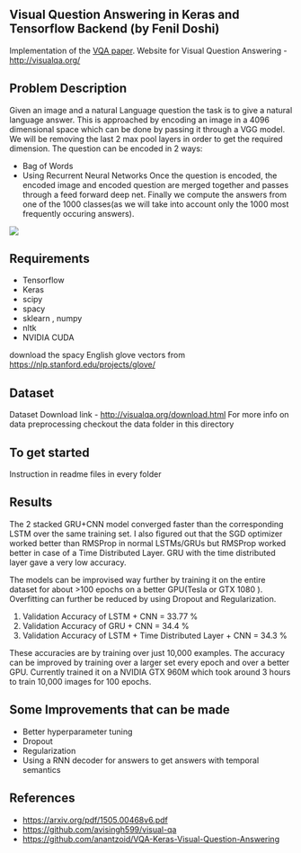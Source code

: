 ## Visual Question Answering in Keras and Tensorflow Backend (by Fenil Doshi)

Implementation of the [VQA paper](https://arxiv.org/pdf/1505.00468v6.pdf). Website for Visual Question Answering -http://visualqa.org/

## Problem Description

Given an image and a natural Language question the task is to give a natural language answer. This is approached by encoding an image in a 4096 dimensional space which can be done by passing it through a VGG model. We will be removing the last 2 max pool layers in order to get the required dimension. The question can be encoded in 2 ways:
- Bag of Words
- Using Recurrent Neural Networks
Once the question is encoded, the encoded image and encoded question are merged together and passes through a feed forward deep net. Finally we compute the answers from one of the 1000 classes(as we will take into account only the 1000 most frequently occuring answers).

![](https://github.com/feziodoshi/VQA/blob/master/keras%20implementation/data/vqa_image.png)

## Requirements
- Tensorflow
- Keras
- scipy
- spacy
- sklearn , numpy
- nltk
- NVIDIA CUDA 

download the spacy English glove vectors from https://nlp.stanford.edu/projects/glove/

## Dataset
Dataset Download link - http://visualqa.org/download.html
For more info on data preprocessing checkout the data folder in this directory

## To get started
Instruction in readme files in every folder

## Results
The 2 stacked GRU+CNN model converged faster than the corresponding LSTM over the same training set. I also figured out that the SGD optimizer worked better than RMSProp in  normal LSTMs/GRUs but RMSProp worked better in case of a Time Distributed Layer. GRU with the time distributed layer gave a very low accuracy. 

The models can be improvised way further by training it on the entire dataset for about >100 epochs on a better GPU(Tesla or GTX 1080 ). Overfitting can further be reduced by using Dropout and Regularization. 


1. Validation Accuracy of LSTM + CNN = 33.77 %
2. Validation Accuracy of GRU + CNN = 34.4 %
3. Validation Accuracy of LSTM + Time Distributed Layer + CNN = 34.3 %

These accuracies are by training over just 10,000 examples. The accuracy can be improved by training over a larger set every epoch and over a better GPU. Currently trained it on a NVIDIA GTX 960M which took around 3 hours to train 10,000 images for 100 epochs.

## Some Improvements that can be made
- Better hyperparameter tuning
- Dropout
- Regularization
- Using a RNN decoder for answers to get answers with temporal semantics

## References
- https://arxiv.org/pdf/1505.00468v6.pdf
- https://github.com/avisingh599/visual-qa
- https://github.com/anantzoid/VQA-Keras-Visual-Question-Answering
